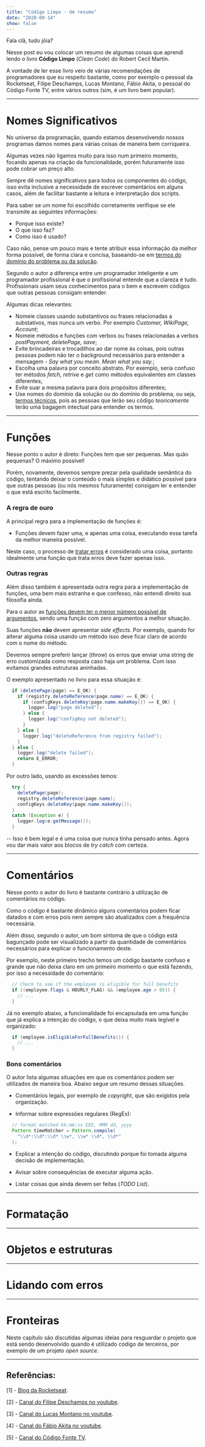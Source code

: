```yaml
---
title: "Código Limpo - Um resumo"
date: "2020-09-14"
show: false
---
```


Fala clã, tudo jóia? 

Nesse post eu vou colocar um resumo de algumas coisas que aprendi lendo o livro **Código Limpo** (*Clean Code*) do Robert Cecil Martin.

A vontade de ler esse livro veio de várias recomendações de programadores que eu respeito bastante, como por exemplo o pessoal da Rocketseat, Filipe Deschamps, Lucas Montano, Fábio Akita, o pessoal do Código Fonte TV, entre vários outros (sim, é um livro bem popular).

---

# Nomes Significativos

No universo da programação, quando estamos desenvolvendo nossos programas damos nomes para várias coisas de maneira bem corriqueira.

Algumas vezes não ligamos muito para isso num primeiro momento, focando apenas na criação da funcionalidade, porém futuramente isso pode cobrar um preço alto.

Sempre dê nomes significativos para todos os componentes do código, isso evita inclusive a necessidade de escrever comentários em alguns casos, além de facilitar bastante a leitura e interpretação dos scripts.

Para saber se um nome foi escolhido corretamente verifique se ele transmite as seguintes informações:

* Porque isso existe?
* O que isso faz?
* Como isso é usado?

Caso não, pense um pouco mais e tente atribuir essa informação da melhor forma possível, de forma clara e concisa, baseando-se em <u>termos do domínio do problema ou da solução</u>.

Segundo o autor a diferença entre um programador inteligente e um programador profissional é que o profissional entende que a clareza é tudo. Profissionais usam seus conhecimentos para o bem e escrevem códigos que outras pessoas consigam entender.

Algumas dicas relevantes:

* Nomeie classes usando substantivos ou frases relacionadas a substativos, mas nunca um verbo. Por exemplo *Customer, WikiPage, Account*;
* Nomeie métodos e funções com verbos ou frases relacionadas a verbos *postPayment, deletePage, save*;
* Evite brincadeiras e trocadilhos ao dar nome às coisas, pois outras pessoas podem não ter o background necessários para entender a mensagem - *Say what you mean. Mean what you say.*;
* Escolha uma palavra por conceito abstrato. Por exemplo, seria confuso ter métodos *fetch, retrive* e *get* como métodos equivalentes em classes diferentes;
* Evite suar a mesma palavra para dois propósitos diferentes;
* Use nomes do domínio da solução ou do domínio do problema, ou seja, <u>termos técnicos</u>, pois as pessoas que lerão seu código *teoricamente* terão uma bagagem intectual para entender os termos.

---

# Funções

Nesse ponto o autor é direto: Funções tem que ser pequenas. Mas quão pequenas? O máximo possível!

Porém, novamente, devemos sempre prezar pela qualidade semântica do código, tentando deixar o conteúdo o mais simples e didático possível para que outras pessoas (ou nós mesmos futuramente) consigam ler e entender o que está escrito facilmente.

### A regra de ouro

A principal regra para a implementação de funções é: 

* Funções devem fazer uma, e apenas uma coisa, executando essa tarefa da melhor maneira possível.

Neste caso, o processo de <u>tratar erros</u> é considerado uma coisa, portanto idealmente uma função que trata erros deve fazer apenas isso.

### Outras regras

Além disso também é apresentada outra regra para a implementação de funções, uma bem mais estranha e que confesso, não entendi direito sua filosofia ainda.

Para o autor as <u>funções devem ter o menor número possível de argumentos</u>, sendo uma função com zero argumentos a melhor situação. 

Suas funções **não** devem apresentar *side effects*. Por exemplo, quando for alterar alguma coisa usando um método isso deve ficar claro de acordo com o nome do método.

Devemos sempre preferir lançar (*throw*) os erros que enviar uma string de erro customizada como resposta caso haja um problema. Com isso evitamos grandes estruturas aninhadas.

O exemplo apresentado no livro para essa situação é:

```java
  if (deletePage(page) == E_OK) {
    if (registry.deleteReference(page.name) == E_OK) {
      if (configKeys.deleteKey(page.name.makeKey()) == E_OK) {
        logger.log("page deleted");
      } else {
        logger.log("configKey not deleted");
      }
    } else {
      logger.log("deleteReference from registry failed");
    }
  } else {
    logger.log("delete failed");
    return E_ERROR;
  }
```

Por outro lado, usando as excessões temos:

```java
  try {
    deletePage(page);
    registry.deleteReference(page.name);
    configKeys.deleteKey(page.name.makeKey());
  }
  catch (Exception e) {
    logger.log(e.getMessage());
  }
```

-- Isso é bem legal e é uma coisa que nunca tinha pensado antes. Agora vou dar mais valor aos blocos de *try catch* com certeza.

<hr />

# Comentários

Nesse ponto o autor do livro é bastante contrário à utilização de comentários no código. 

Como o código é bastante dinâmico alguns comentários podem ficar datados e com erros pois nem sempre são atualizados com a frequência necessária.

Além disso, segundo o autor, um bom sintoma de que o código está bagunçado pode ser visualizado a partir da quantidade de comentários necessários para explicar o funcionamento deste.

Por exemplo, neste primeiro trecho temos um código bastante confuso e grande que não deixa claro em um primeiro momento o que está fazendo, por isso a necessidade do comentário:

```java
  // Check to see if the employee is eligible for full benefits
  if ((employee.flags & HOURLY_FLAG) && (employee.age > 65)) {
    // ...
  }
```

Já no exemplo abaixo, a funcionalidade foi encapsulada em uma função que já explica a intenção do código, o que deixa muito mais legível e organizado:

```java
  if (employee.isEligibleForFullBenefits()) {
    // ...
  }
```

### Bons comentários

O autor lista algumas situações em que os comentários podem ser utilizados de maneira boa. Abaixo segue um resumo dessas situações.

* Comentários legais, por exemplo de *copyright*, que são exigidos pela organização.

* Informar sobre expressões regulares (RegEx):

```java
  // format matched kk:mm:ss EEE, MMM dd, yyyy
  Pattern timeMatcher = Pattern.compile(
    "\\d*:\\d*:\\d* \\w*, \\w* \\d*, \\d*"
  );
```

* Explicar a intenção do código, discutindo porque foi tomada alguma decisão de implementação.

* Avisar sobre consequências de executar alguma ação.

* Listar coisas que ainda devem ser feitas (*TODO List*).

<hr />

# Formatação

<hr />

# Objetos e estruturas

<hr />

# Lidando com erros

<hr />

# Fronteiras

Neste capítulo são discutidas algumas ideias para resguardar o projeto que está sendo desenvolvido quando é utilizado código de terceiros, por exemplo de um projeto *open source*.

---
## Referências:

[1] - [Blog da Rocketseat](https://blog.rocketseat.com.br/).

[2] - [Canal do Filipe Deschamps no youtube](https://www.youtube.com/channel/UCU5JicSrEM5A63jkJ2QvGYw).

[3] - [Canal do Lucas Montano no youtube](https://www.youtube.com/channel/UCyHOBY6IDZF9zOKJPou2Rgg).

[4] - [Canal do Fábio Akita no youtube](https://www.youtube.com/user/AkitaOnRails).

[5] - [Canal do Código Fonte TV](https://www.youtube.com/user/codigofontetv).